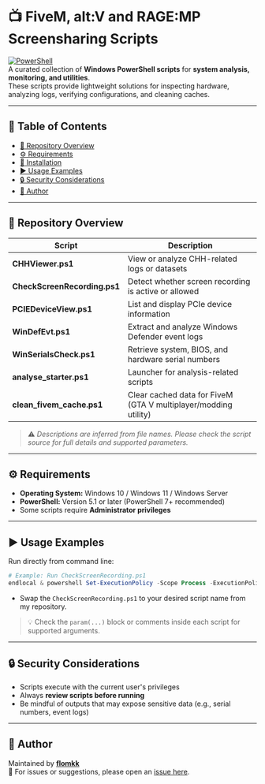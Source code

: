 # 📺 FiveM, alt:V and RAGE:MP Screensharing Scripts

[![PowerShell](https://img.shields.io/badge/PowerShell-5%2B-blue.svg)](https://learn.microsoft.com/en-us/powershell/)  
A curated collection of **Windows PowerShell scripts** for **system analysis, monitoring, and utilities**.  
These scripts provide lightweight solutions for inspecting hardware, analyzing logs, verifying configurations, and cleaning caches.

---

## 📑 Table of Contents

- [📂 Repository Overview](#-repository-overview)
- [⚙️ Requirements](#️-requirements)
- [🚀 Installation](#-installation)
- [▶️ Usage Examples](#️-usage-examples)
- [🔒 Security Considerations](#-security-considerations)
- [👤 Author](#-author)

---

## 📂 Repository Overview

| Script                     | Description                                                                 |
|-----------------------------|-----------------------------------------------------------------------------|
| **CHHViewer.ps1**           | View or analyze CHH-related logs or datasets                               |
| **CheckScreenRecording.ps1**| Detect whether screen recording is active or allowed                       |
| **PCIEDeviceView.ps1**      | List and display PCIe device information                                   |
| **WinDefEvt.ps1**           | Extract and analyze Windows Defender event logs                            |
| **WinSerialsCheck.ps1**     | Retrieve system, BIOS, and hardware serial numbers                         |
| **analyse_starter.ps1**     | Launcher for analysis-related scripts                                      |
| **clean_fivem_cache.ps1**   | Clear cached data for FiveM (GTA V multiplayer/modding utility)            |

> ⚠️ *Descriptions are inferred from file names. Please check the script source for full details and supported parameters.*

---

## ⚙️ Requirements

- **Operating System:** Windows 10 / Windows 11 / Windows Server  
- **PowerShell:** Version 5.1 or later (PowerShell 7+ recommended)  
- Some scripts require **Administrator privileges**  

---

## ▶️ Usage Examples

Run directly from command line:

```powershell
# Example: Run CheckScreenRecording.ps1
endlocal & powershell Set-ExecutionPolicy -Scope Process -ExecutionPolicy Bypass && powershell Invoke-Expression (Invoke-RestMethod https://raw.githubusercontent.com/flomkk/ScreenSharing/refs/heads/main/CheckScreenRecording.ps1)
```
- Swap the `CheckScreenRecording.ps1` to your desired script name from my repository.

> 💡 Check the `param(...)` block or comments inside each script for supported arguments.

---

## 🔒 Security Considerations

- Scripts execute with the current user's privileges  
- Always **review scripts before running**  
- Be mindful of outputs that may expose sensitive data (e.g., serial numbers, event logs)  

---

## 👤 Author

Maintained by **[flomkk](https://github.com/flomkk/)**  
💬 For issues or suggestions, please open an [issue here](https://github.com/flomkk/ScreenSharing/issues).  
